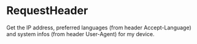 # RequestHeader
Get the IP address, preferred languages (from header Accept-Language) and system infos (from header User-Agent) for my device.
